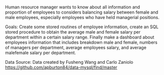 Human resource manager wants to know about all information and proportion of employees to considers balancing salary between female and male employees, especially employees who have held managerial positions.

Goals:
Create some stored routines of employee information, create an SQL stored procedure to obtain the average male and female salary per department within a certain salary range. Finally make a dashboard about employees information that includes breakdown male and female, numbers of managers per department, average employees salary, and average malefemale salary per department.

Data Source:
Data created by Fusheng Wang and Carlo Zaniolo https://github.com/apburton84/data-mysql/find/master
